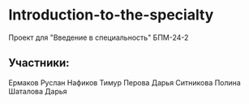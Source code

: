 # Introduction-to-the-specialty
Проект для "Введение в специальность" БПМ-24-2
## Участники:
Ермаков Руслан
Нафиков Тимур
Перова Дарья
Ситникова Полина
Шаталова Дарья

